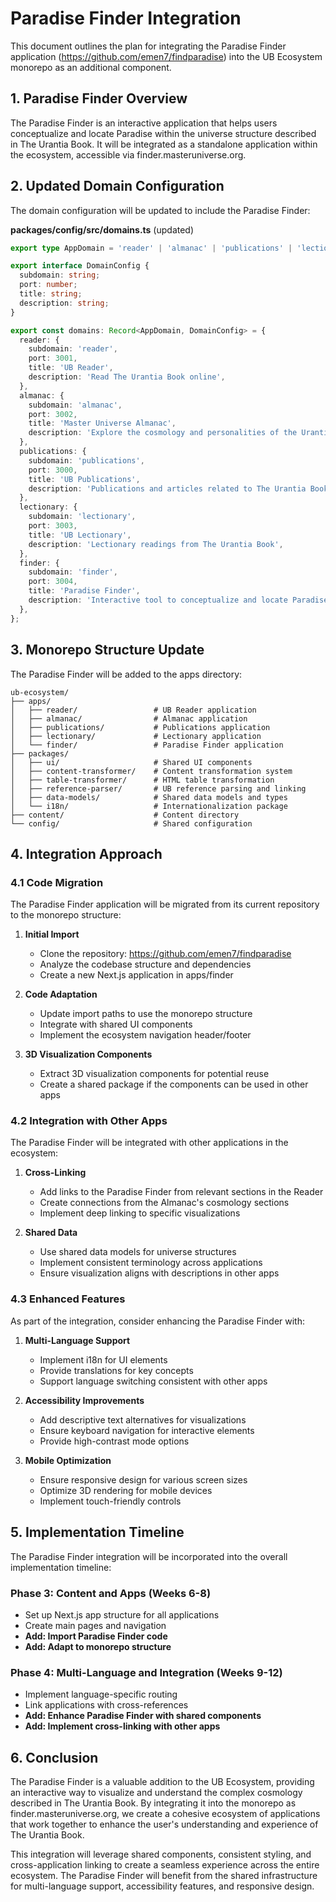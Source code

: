 # Paradise Finder Integration

This document outlines the plan for integrating the Paradise Finder application (https://github.com/emen7/findparadise) into the UB Ecosystem monorepo as an additional component.

## 1. Paradise Finder Overview

The Paradise Finder is an interactive application that helps users conceptualize and locate Paradise within the universe structure described in The Urantia Book. It will be integrated as a standalone application within the ecosystem, accessible via finder.masteruniverse.org.

## 2. Updated Domain Configuration

The domain configuration will be updated to include the Paradise Finder:

**packages/config/src/domains.ts** (updated)

```typescript
export type AppDomain = 'reader' | 'almanac' | 'publications' | 'lectionary' | 'finder';

export interface DomainConfig {
  subdomain: string;
  port: number;
  title: string;
  description: string;
}

export const domains: Record<AppDomain, DomainConfig> = {
  reader: {
    subdomain: 'reader',
    port: 3001,
    title: 'UB Reader',
    description: 'Read The Urantia Book online',
  },
  almanac: {
    subdomain: 'almanac',
    port: 3002,
    title: 'Master Universe Almanac',
    description: 'Explore the cosmology and personalities of the Urantia Book',
  },
  publications: {
    subdomain: 'publications',
    port: 3000,
    title: 'UB Publications',
    description: 'Publications and articles related to The Urantia Book',
  },
  lectionary: {
    subdomain: 'lectionary',
    port: 3003,
    title: 'UB Lectionary',
    description: 'Lectionary readings from The Urantia Book',
  },
  finder: {
    subdomain: 'finder',
    port: 3004,
    title: 'Paradise Finder',
    description: 'Interactive tool to conceptualize and locate Paradise',
  },
};
```

## 3. Monorepo Structure Update

The Paradise Finder will be added to the apps directory:

```
ub-ecosystem/
├── apps/
│   ├── reader/                 # UB Reader application
│   ├── almanac/                # Almanac application
│   ├── publications/           # Publications application
│   ├── lectionary/             # Lectionary application
│   └── finder/                 # Paradise Finder application
├── packages/
│   ├── ui/                     # Shared UI components
│   ├── content-transformer/    # Content transformation system
│   ├── table-transformer/      # HTML table transformation
│   ├── reference-parser/       # UB reference parsing and linking
│   ├── data-models/            # Shared data models and types
│   └── i18n/                   # Internationalization package
├── content/                    # Content directory
└── config/                     # Shared configuration
```

## 4. Integration Approach

### 4.1 Code Migration

The Paradise Finder application will be migrated from its current repository to the monorepo structure:

1. **Initial Import**

   - Clone the repository: https://github.com/emen7/findparadise
   - Analyze the codebase structure and dependencies
   - Create a new Next.js application in apps/finder

2. **Code Adaptation**

   - Update import paths to use the monorepo structure
   - Integrate with shared UI components
   - Implement the ecosystem navigation header/footer

3. **3D Visualization Components**
   - Extract 3D visualization components for potential reuse
   - Create a shared package if the components can be used in other apps

### 4.2 Integration with Other Apps

The Paradise Finder will be integrated with other applications in the ecosystem:

1. **Cross-Linking**

   - Add links to the Paradise Finder from relevant sections in the Reader
   - Create connections from the Almanac's cosmology sections
   - Implement deep linking to specific visualizations

2. **Shared Data**
   - Use shared data models for universe structures
   - Implement consistent terminology across applications
   - Ensure visualization aligns with descriptions in other apps

### 4.3 Enhanced Features

As part of the integration, consider enhancing the Paradise Finder with:

1. **Multi-Language Support**

   - Implement i18n for UI elements
   - Provide translations for key concepts
   - Support language switching consistent with other apps

2. **Accessibility Improvements**

   - Add descriptive text alternatives for visualizations
   - Ensure keyboard navigation for interactive elements
   - Provide high-contrast mode options

3. **Mobile Optimization**
   - Ensure responsive design for various screen sizes
   - Optimize 3D rendering for mobile devices
   - Implement touch-friendly controls

## 5. Implementation Timeline

The Paradise Finder integration will be incorporated into the overall implementation timeline:

### Phase 3: Content and Apps (Weeks 6-8)

- Set up Next.js app structure for all applications
- Create main pages and navigation
- **Add: Import Paradise Finder code**
- **Add: Adapt to monorepo structure**

### Phase 4: Multi-Language and Integration (Weeks 9-12)

- Implement language-specific routing
- Link applications with cross-references
- **Add: Enhance Paradise Finder with shared components**
- **Add: Implement cross-linking with other apps**

## 6. Conclusion

The Paradise Finder is a valuable addition to the UB Ecosystem, providing an interactive way to visualize and understand the complex cosmology described in The Urantia Book. By integrating it into the monorepo as finder.masteruniverse.org, we create a cohesive ecosystem of applications that work together to enhance the user's understanding and experience of The Urantia Book.

This integration will leverage shared components, consistent styling, and cross-application linking to create a seamless experience across the entire ecosystem. The Paradise Finder will benefit from the shared infrastructure for multi-language support, accessibility features, and responsive design.
